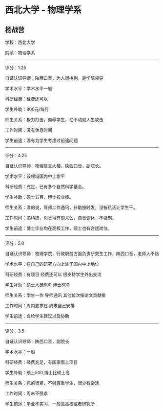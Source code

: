 # 西北大学 - 物理学系

## 杨战营

学校：西北大学

院系：物理学系

* * *

评分：1.25

自证认识导师：陕西口音，为人很挑剔，是学院领导

学术水平：学术水平一般

科研经费：经费还可以

学生补助：800元/每月

师生关系：极力打击，侮辱学生，动不动就人生攻击

工作时间：没有休息时间

学生前途：没有为学生考虑过前途问题

* * *

评分：4.25

自证认识导师：物理信息大楼，陕西口音，副院长。

学术水平：该领域国内中上水平

科研经费：充足，已有多个自然科学基金。

学生补助：硕士五百，博士按业绩。

师生关系：没的说，导师二作通讯，补助按时发，没有私活让学生干。

工作时间：搞科研，你觉得有周末么，自觉调休，不强制。

学生前途：博士毕业均在高校工作，硕士也有合适岗位。

* * *

评分：5.0

自证认识导师：物理学院，行政职务方面负责研究生工作，陕西口音，老师人不错

学术水平：在自己的研究方向上处于国内中上地位

科研经费：有项目 经费还可以 很支持学生外出交流

学生补助：硕士大概600 博士800

师生关系：学生一作 导师通讯 其他位次按论文贡献排

工作时间：周内要求在 周末自己安排

学生前途：会给学生建议以及协助

* * *

评分：3.5

自证认识导师：陕西口音，副院长

学术水平：一般

科研经费：经费充足，有国家面上项目

学生补助：硕士500,博士比硕士高

师生关系：抓的很紧，不够尊重学生，很少有杂活

工作时间：周末不强求

学生前途：毕业不实习，一般进高校或者研究所